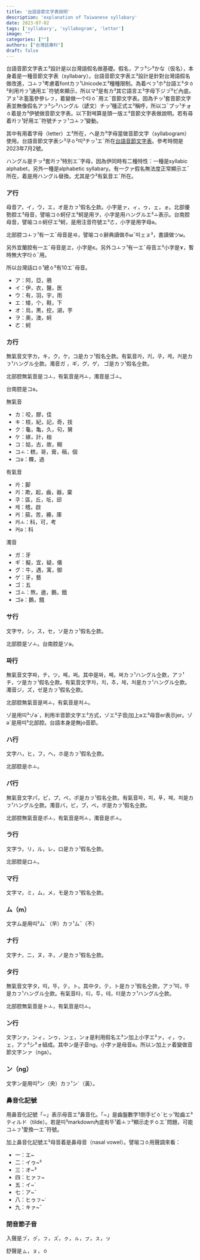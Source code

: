 ```yaml
---
title: '台語音節文字表說明'
description: 'explanation of Taiwanese syllabary'
date: 2023-07-02
tags: ['syllabary', 'syllabogram', 'letter']
image: ""
categories: [""]
authors: ["台灣話專科"]
draft: false
---
```


台語音節文字表エ³設計是以台灣語假名做基礎。假名，アㇷ³シ³かな（仮名），本身着是一種音節文字表（syllabary）。台語音節文字表エ³設計是針對台灣語假名做改進，コㅗㇷ¹考慮着fontカㇷ¹Unicodeエ³種種限制。為着ベㇷ¹ホ³台語エ³タㆁ²利用카ㇷ¹通用エˉ符號來顯示，所以マ³是有カ³其它語言エ³字母下ジㇷ゙³ビ內底。アㇴ¹ネ濫濫參參レㇷ，着變做一个타ㆁˉ用エˉ音節文字表。因為チッ¹套音節文字表並無像假名アㇷ³シ³ハングル（諺文）チッ¹種正式エ³稱呼，所以コˉプッ¹チォㆁ着是カ³伊號做音節文字表。以下對쩨算是頭一版エ³音節文字表做說明。若有尋着카ㇷ¹好用エˉ符號チァㇷ¹コㅗㇷ¹變動。

其中有用着字母（letter）エ³所在，ヘ是カ³字母當做音節文字（syllabogram）使用。台語音節文字表シ³쿠ㆁ²띠³チッ¹エˉ所在[台語音節文字表](https://github.com/taipalogy/dictionaries/blob/main/mix.json)。參考時間是2023年7月2號。

ハングル是チッ³套카ㇷ¹特別エˉ字母，因為伊同時有二種特性：一種是syllabic alphabet，另外一種是alphabetic syllabary。有一クァ假名無法度正常顯示エˉ所在，着是用ハングル替換。尤其是ウ³有氣音エˉ所在。

### ア行

母音ア，イ，ウ，エ，オ是カㇷ¹假名㒰款。小字是ァ，ィ，ゥ，ェ，ォ。北部優勢腔エ³母音，譬喻コㆁ蚵仔エ³蚵是用ヲ，小字是用ハングルエ³ㅗ表示。台南腔母音，譬喻コㆁ蚵仔エ³蚵，是用注音符號エ³ㄜ，小字是用字母ə。

北部腔コㅗㇷ¹有一エˉ母音是ヰ，譬喻コㆁ辭典讀做추ыˉ띠ェㇴ²，書讀做ツы。

另外宜蘭腔有一エˉ母音是ヱ，小字是є。另外コㅗㇷ¹有一エˉ母音エ³小字是ɤ，暫時無大字타ㆁˉ用。

所以台灣話ロㆁ¹總ㆁ²有10エˉ母音。

* ア：阿，亞，鴉
* イ：伊，衣，醫，医
* ウ：有，羽，宇，雨
* エ：矮，个，鞋，下
* オ：烏，黑，挖，湖，芋
* ヲ：奧，澳，蚵
* ㄜ：蚵

### カ行

無氣音文字カ，キ，ク，ケ，コ是カㇷ¹假名㒰款。有氣音카，키，쿠，케，커是カㇷ¹ハングル㒰款。濁音ガ ，ギ，グ，ゲ， ゴ是カㇷ¹假名㒰款。

北部腔無氣音是コㅗ，有氣音是커ㅗ，濁音是ゴㅗ。

台南腔是コə。

無氣音
* カ：咬，膠，佳
* キ：枝，紀，記，奇，技
* ク：龜，亀，久，句，舅
* ケ：嫁，計，枷
* コ：姑，古，故，糊
* コㅗ：糕，哥，膏，稿，個
* コə：粿，過

有氣音
* 카：脚
* 키：欺，起，齒，器，棄
* 쿠：區，丘，坵，邱
* 케：稽，啟
* 커：箍，苦，褲，庫
* 커ㅗ：科，可，考
* 커ə：科

濁音
* ガ：牙
* ギ：擬，宜，疑，儀
* グ：牛，遇，寓，御
* ゲ：牙，藝
* ゴ：五
* ゴㅗ：熬，遨，鵝，餓
* ゴə：鵝，餓

### サ行

文字サ，シ，ス，セ，ソ是カㇷ¹假名㒰款。

北部腔是ソㅗ。台南腔是ソə。

### 짜行

無氣音文字짜，チ，ツ，쩨，쩌。其中是짜，쩨，쩌カㇷ¹ハングル㒰款，アㇷ¹チ，ツ是カㇷ¹假名㒰款。有氣音文字차，치，추，체，처是カㇷ¹ハングル㒰款。濁音ジ，ズ，ゼ是カㇷ¹假名㒰款。

北部腔無氣音是쩌ㅗ，有氣音是처ㅗ。

ゾ是用띠³ゾəˊ，利用半音節文字エ³方式，ゾエ³子音j加上əエ³母音er表示jer。ゾəˊ是用띠³北部腔。台語本身是無jo音節。

### ハ行

文字ハ，ヒ，フ，ヘ，ホ是カㇷ¹假名㒰款。

北部腔是ホㅗ。

### パ行

無氣音文字パ，ピ，プ，ペ，ポ是カㇷ¹假名㒰款。有氣音파，피，푸，페，퍼是カㇷ¹ハングル㒰款。濁音バ，ビ，ブ，ベ，ボ是カㇷ¹假名㒰款。

北部腔無氣音是ポㅗ，有氣音是퍼ㅗ，濁音是ボㅗ。

### ラ行

文字ラ，リ，ル，レ，ロ是カㇷ¹假名㒰款。

北部腔是ロㅗ。

### マ行

文字マ，ミ，ム，メ，モ是カㇷ¹假名㒰款。

### ム（m）

文字ム是用띠³ムˊ（芣）カㇷ¹ムˉ（不）

### ナ行

文字ナ，ニ，ヌ，ネ，ノ是カㇷ¹假名㒰款。

### タ行

無氣音文字タ，띠，뚜，テ，ト。其中タ，テ，ト是カㇷ¹假名㒰款，アㇷ¹띠，뚜是カㇷ¹ハングル㒰款。有氣音타，티，투，테，터是カㇷ¹ハングル㒰款。

北部腔無氣音是トㅗ，有氣音是터ㅗ。

### ン行

文字ンァ，ンィ，ンゥ，ンェ，ンォ是利用假名エ³ン加上小字エ³ァ，ィ，ゥ，ェ，アㇷ³シ³ォ組成。其中ン是子音ng，小字ァ是母音a。所以ン加上ァ着變做音節文字ンァ（nga）。

### ン（ng）

文字ン是用띠³ン（央）カㇷ¹ンˊ（黃）。

### 鼻音化記號

用鼻音化記號「~」表示母音エ³鼻音化。「~」是齒盤數字1倒手ピㆁˊヒッ¹粒齒エ³ティルド（tilde）。若是띠³markdown內底有뚜¹着ㅗㇷ³顯示走チㆁエˉ問題，可能コㅗㇷ¹愛換一エˉ符號。

加上鼻音化記號エ³母音着是鼻母音（nasal vowel）。譬喻コㆁ用聲調來看：

* 一：エ~
* 二：イゥ~²
* 三：オ~³
* 四：ヒァㇷ~
* 五：イ~ˊ
* 七：ア~ˉ
* 八：ヒゥㇷ~˙
* 九：キァ~˝

### 閉音節子音

入聲是ㇷ゙，ㇰ゙，ㇷ，ㇲ゙，ㇰ，ㇽ，ㇷ゚，ㇲ，ッ

舒聲是ㇺ，ㇴ，ㆁ
